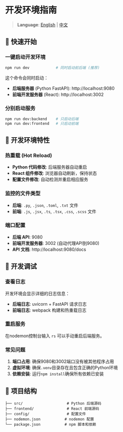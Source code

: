 # 开发环境指南

> **Language**: [English](https://github.com/Kineviz/graphxr-database-proxy/blob/main/doc/DEV_GUIDE.md) | [中文](https://github.com/Kineviz/graphxr-database-proxy/blob/main/doc/DEV_GUIDE.zh.md)

## 🚀 快速开始

### 一键启动开发环境
```bash
npm run dev            # 同时启动前后端 (推荐)
```
这个命令会同时启动：
- **后端服务器** (Python FastAPI): http://localhost:9080
- **前端开发服务器** (React): http://localhost:3002

### 分别启动服务
```bash
npm run dev:backend    # 只启动后端
npm run dev:frontend   # 只启动前端
```


## 🔧 开发环境特性

### 热重载 (Hot Reload)
- **Python 代码修改**: 后端服务器自动重启
- **React 组件修改**: 浏览器自动刷新，保持状态
- **配置文件修改**: 自动检测并重启相应服务

### 监控的文件类型
- **后端**: `.py`, `.json`, `.toml`, `.txt` 文件
- **前端**: `.js`, `.jsx`, `.ts`, `.tsx`, `.css`, `.scss` 文件

### 端口配置
- **后端 API**: 9080
- **前端开发服务器**: 3002 (自动代理API到9080)
- **API 文档**: http://localhost:9080/docs

## 🐛 开发调试

### 查看日志
开发环境会显示详细的日志信息：
- **后端日志**: uvicorn + FastAPI 请求日志
- **前端日志**: webpack 构建和热重载日志

### 重启服务
在nodemon控制台输入 `rs` 可以手动重启后端服务。

### 常见问题
1. **端口占用**: 确保9080和3002端口没有被其他程序占用
2. **虚拟环境**: 确保`.venv`目录存在且包含正确的Python环境
3. **依赖安装**: 运行`npm install`确保所有依赖已安装

## 📁 项目结构
```
├── src/                    # Python 后端源码
├── frontend/               # React 前端源码
├── config/                 # 配置文件
├── nodemon.json           # nodemon 配置
└── package.json           # npm 脚本和依赖
```